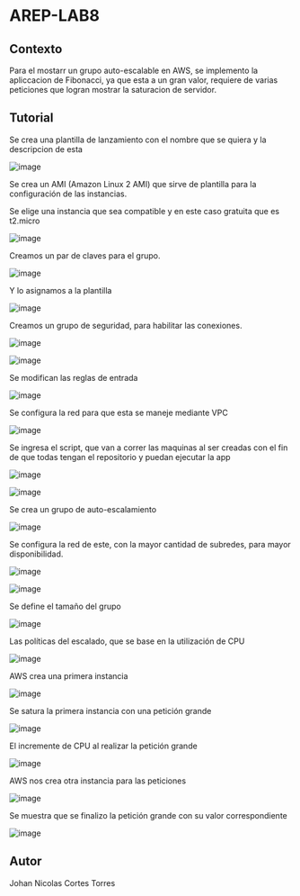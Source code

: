 # AREP-LAB8

## Contexto

Para el mostarr un grupo auto-escalable en AWS, se implemento la apliccacion de Fibonacci, ya que esta a un gran valor, requiere de varias peticiones que logran mostrar la saturacion de servidor.

## Tutorial

Se crea una plantilla de lanzamiento con el nombre que se quiera y la descripcion de esta

![image](https://user-images.githubusercontent.com/47215172/98064666-d36f3700-1e20-11eb-8de5-2dd59d12f2b1.png)


Se crea un AMI (Amazon Linux 2 AMI) que sirve de plantilla para la configuración de las instancias.

Se elige una instancia que sea compatible y en este caso gratuita que es t2.micro

![image](https://user-images.githubusercontent.com/47215172/98064681-dff38f80-1e20-11eb-81d7-23b519ba02e2.png)


Creamos un par de claves para el grupo.

![image](https://user-images.githubusercontent.com/47215172/98064695-eaae2480-1e20-11eb-8575-00ad3f6ed04e.png)


Y lo asignamos a la plantilla

![image](https://user-images.githubusercontent.com/47215172/98064710-f4d02300-1e20-11eb-9b5f-9635886f7475.png)


Creamos un grupo de seguridad, para habilitar las conexiones.

![image](https://user-images.githubusercontent.com/47215172/98064727-ff8ab800-1e20-11eb-865a-7829d8b711cd.png)

![image](https://user-images.githubusercontent.com/47215172/98064746-0adde380-1e21-11eb-9376-098353b473db.png)


Se modifican las reglas de entrada

![image](https://user-images.githubusercontent.com/47215172/98065527-c7847480-1e22-11eb-8e01-8775359e9de6.png)


Se configura la red para que esta se maneje mediante VPC

![image](https://user-images.githubusercontent.com/47215172/98064779-1fba7700-1e21-11eb-8750-c124c7953153.png)


Se ingresa el script, que van a correr las maquinas al ser creadas con el fin de que todas tengan el repositorio y puedan ejecutar la app

![image](https://user-images.githubusercontent.com/47215172/98064808-32cd4700-1e21-11eb-9763-1d0b70a8cdce.png)

![image](https://user-images.githubusercontent.com/47215172/98064821-3c56af00-1e21-11eb-9f9d-9b1518d6ce87.png)


Se crea un grupo de auto-escalamiento

![image](https://user-images.githubusercontent.com/47215172/98064844-4a0c3480-1e21-11eb-988f-31a79ac2f966.png)


Se configura la red de este, con la mayor cantidad de subredes, para mayor disponibilidad.

![image](https://user-images.githubusercontent.com/47215172/98064861-57c1ba00-1e21-11eb-8c34-2d1dec9245a4.png)

![image](https://user-images.githubusercontent.com/47215172/98064935-67d99980-1e21-11eb-93f9-c5a9c0131afb.png)


Se define el tamaño del grupo

![image](https://user-images.githubusercontent.com/47215172/98064985-863f9500-1e21-11eb-887a-deb36efb45da.png)


Las políticas del escalado, que se base en la utilización de CPU

![image](https://user-images.githubusercontent.com/47215172/98065020-9eafaf80-1e21-11eb-96e0-affa237fbb4d.png)


AWS crea una primera instancia

![image](https://user-images.githubusercontent.com/47215172/98065104-d3236b80-1e21-11eb-9466-02a1d58efb90.png)


Se satura la primera instancia con una petición grande

![image](https://user-images.githubusercontent.com/47215172/98065123-de769700-1e21-11eb-9d6a-111564bbf127.png)


El incremente de CPU al realizar la petición grande

![image](https://user-images.githubusercontent.com/47215172/98065148-ea625900-1e21-11eb-998a-e37074795aa8.png)


AWS nos crea otra instancia para las peticiones

![image](https://user-images.githubusercontent.com/47215172/98065171-f6e6b180-1e21-11eb-8ba2-22449d2750c3.png)


Se muestra que se finalizo la petición grande con su valor correspondiente

![image](https://user-images.githubusercontent.com/47215172/98065185-02d27380-1e22-11eb-80b5-65543e76a1f0.png)


## Autor
  Johan Nicolas Cortes Torres
